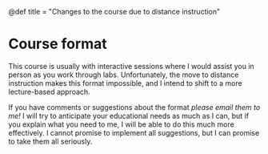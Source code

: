 @def title = "Changes to the course due to distance instruction"

# Course format

This course is usually with interactive sessions where I would assist you in person as you work through labs.
Unfortunately, the move to distance instruction makes this format impossible, and I intend to shift to a more lecture-based approach.

If you have comments or suggestions about the format _please email them to me!_
I will try to anticipate your educational needs as much as I can, but if you explain what you need to me, I will be able to do this much more effectively.
I cannot promise to implement all suggestions, but I can promise to take them all seriously.
